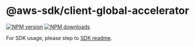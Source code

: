 # @aws-sdk/client-global-accelerator

[![NPM version](https://img.shields.io/npm/v/@aws-sdk/client-global-accelerator/rc.svg)](https://www.npmjs.com/package/@aws-sdk/client-global-accelerator)
[![NPM downloads](https://img.shields.io/npm/dm/@aws-sdk/client-global-accelerator.svg)](https://www.npmjs.com/package/@aws-sdk/client-global-accelerator)

For SDK usage, please step to [SDK readme](https://github.com/aws/aws-sdk-js-v3).
